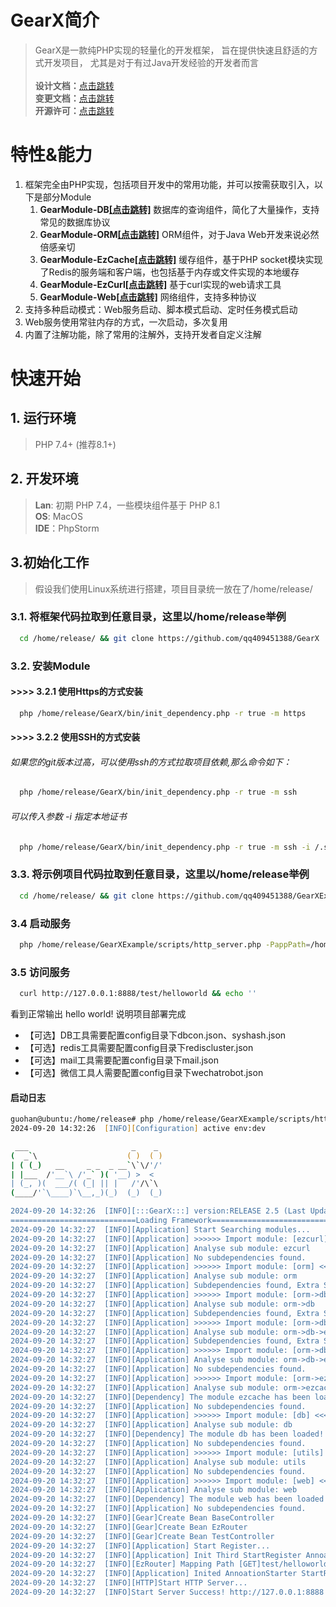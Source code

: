 # GearX简介
> GearX是一款纯PHP实现的轻量化的开发框架，
> 旨在提供快速且舒适的方式开发项目，
> 尤其是对于有过Java开发经验的开发者而言
> <br/>
> <br/>
> **设计文档：**[点击跳转](./DESIGN.md)
> <br/>
> **变更文档：**[点击跳转](./CHANGELIST.md)
> <br/>
> **开源许可：**[点击跳转](./LICENSE)

# 特性&能力
1. 框架完全由PHP实现，包括项目开发中的常用功能，并可以按需获取引入，以下是部分Module
   1. **GearModule-DB[[点击跳转]](https://github.com/qq409451388/GearModule-DB)** 数据库的查询组件，简化了大量操作，支持常见的数据库协议
   2. **GearModule-ORM[[点击跳转]](https://github.com/qq409451388/GearModule-ORM)** ORM组件，对于Java Web开发来说必然倍感亲切
   3. **GearModule-EzCache[[点击跳转]](https://github.com/qq409451388/GearModule-EzCache)** 缓存组件，基于PHP socket模块实现了Redis的服务端和客户端，也包括基于内存或文件实现的本地缓存
   4. **GearModule-EzCurl[[点击跳转]](https://github.com/qq409451388/GearModule-EzCurl)** 基于curl实现的web请求工具
   5. **GearModule-Web[[点击跳转]](https://github.com/qq409451388/GearModule-Web)** 网络组件，支持多种协议
2. 支持多种启动模式：Web服务启动、脚本模式启动、定时任务模式启动 
3. Web服务使用常驻内存的方式，一次启动，多次复用
4. 内置了注解功能，除了常用的注解外，支持开发者自定义注解

# 快速开始
## 1. 运行环境
> PHP 7.4+ (推荐8.1+)
## 2. 开发环境
> **Lan**: 初期 PHP 7.4，一些模块组件基于 PHP 8.1
> <br/>
> **OS**: MacOS
> <br/>
> **IDE**：PhpStorm
## 3.初始化工作
> 假设我们使用Linux系统进行搭建，项目目录统一放在了/home/release/

### 3.1. 将框架代码拉取到任意目录，这里以/home/release举例
```bash
  cd /home/release/ && git clone https://github.com/qq409451388/GearX
```
### 3.2. 安装Module
#### \>\>\>\> 3.2.1 使用Https的方式安装
```bash
  php /home/release/GearX/bin/init_dependency.php -r true -m https
```
#### \>\>\>\> 3.2.2 使用SSH的方式安装
###### 如果您的git版本过高，可以使用ssh的方式拉取项目依赖,那么命令如下：
```bash
  php /home/release/GearX/bin/init_dependency.php -r true -m ssh
```
###### 可以传入参数 -i 指定本地证书
```bash
  php /home/release/GearX/bin/init_dependency.php -r true -m ssh -i /.ssh/github_rsa
```

### 3.3. 将示例项目代码拉取到任意目录，这里以/home/release举例
```bash
  cd /home/release/ && git clone https://github.com/qq409451388/GearXExample
```
### 3.4 启动服务
```bash
  php /home/release/GearXExample/scripts/http_server.php -PappPath=/home/release/GearXExample -PgearPath=/home/release/GearX -PconfigPath=/home/release/GearXExample/config
```
### 3.5 访问服务
```bash
  curl http://127.0.0.1:8888/test/helloworld && echo ''
```
看到正常输出 hello world! 说明项目部署完成

+ 【可选】DB工具需要配置config目录下dbcon.json、syshash.json
+ 【可选】redis工具需要配置config目录下rediscluster.json
+ 【可选】mail工具需要配置config目录下mail.json
+ 【可选】微信工具人需要配置config目录下wechatrobot.json

#### 启动日志
```zsh
guohan@ubuntu:/home/release# php /home/release/GearXExample/scripts/http_server.php -PappPath=/home/release/GearXExample -PgearPath=/home/release/GearX -PconfigPath=/home/release/GearXExample/config
2024-09-20 14:32:26  [INFO][Configuration] active env:dev

 ___                       _    _ 
(  _`\                    ( )  ( )
| ( (_)   __     _ _  _ __`\`\/'/'
| |___  /'__`\ /'_` )( '__) >  <  
| (_, )(  ___/( (_| || |   /'/\`\ 
(____/'`\____)`\__,_)(_)  (_)  (_)

2024-09-20 14:32:26  [INFO][:::GearX:::] version:RELEASE 2.5 (Last Update 2024-09-01)
============================Loading Framework===================================
2024-09-20 14:32:27  [INFO][Application] Start Searching modules...
2024-09-20 14:32:27  [INFO][Application] >>>>>> Import module: [ezcurl] <<<<<<
2024-09-20 14:32:27  [INFO][Application] Analyse sub module: ezcurl
2024-09-20 14:32:27  [INFO][Application] No subdependencies found.
2024-09-20 14:32:27  [INFO][Application] >>>>>> Import module: [orm] <<<<<<
2024-09-20 14:32:27  [INFO][Application] Analyse sub module: orm
2024-09-20 14:32:27  [INFO][Application] Subdependencies found, Extra Searching subdependencies...
2024-09-20 14:32:27  [INFO][Application] >>>>>> Import module: [orm->db] <<<<<<
2024-09-20 14:32:27  [INFO][Application] Analyse sub module: orm->db
2024-09-20 14:32:27  [INFO][Application] Subdependencies found, Extra Searching subdependencies...
2024-09-20 14:32:27  [INFO][Application] >>>>>> Import module: [orm->db->ezcache] <<<<<<
2024-09-20 14:32:27  [INFO][Application] Analyse sub module: orm->db->ezcache
2024-09-20 14:32:27  [INFO][Application] Subdependencies found, Extra Searching subdependencies...
2024-09-20 14:32:27  [INFO][Application] >>>>>> Import module: [orm->db->ezcache->web] <<<<<<
2024-09-20 14:32:27  [INFO][Application] Analyse sub module: orm->db->ezcache->web
2024-09-20 14:32:27  [INFO][Application] No subdependencies found.
2024-09-20 14:32:27  [INFO][Application] >>>>>> Import module: [orm->ezcache] <<<<<<
2024-09-20 14:32:27  [INFO][Application] Analyse sub module: orm->ezcache
2024-09-20 14:32:27  [INFO][Dependency] The module ezcache has been loaded!
2024-09-20 14:32:27  [INFO][Application] No subdependencies found.
2024-09-20 14:32:27  [INFO][Application] >>>>>> Import module: [db] <<<<<<
2024-09-20 14:32:27  [INFO][Application] Analyse sub module: db
2024-09-20 14:32:27  [INFO][Dependency] The module db has been loaded!
2024-09-20 14:32:27  [INFO][Application] No subdependencies found.
2024-09-20 14:32:27  [INFO][Application] >>>>>> Import module: [utils] <<<<<<
2024-09-20 14:32:27  [INFO][Application] Analyse sub module: utils
2024-09-20 14:32:27  [INFO][Application] No subdependencies found.
2024-09-20 14:32:27  [INFO][Application] >>>>>> Import module: [web] <<<<<<
2024-09-20 14:32:27  [INFO][Application] Analyse sub module: web
2024-09-20 14:32:27  [INFO][Dependency] The module web has been loaded!
2024-09-20 14:32:27  [INFO][Application] No subdependencies found.
2024-09-20 14:32:27  [INFO][Gear]Create Bean BaseController
2024-09-20 14:32:27  [INFO][Gear]Create Bean EzRouter
2024-09-20 14:32:27  [INFO][Gear]Create Bean TestController
2024-09-20 14:32:27  [INFO][Application] Start Register...
2024-09-20 14:32:27  [INFO][Application] Init Third StartRegister AnnoationStarter
2024-09-20 14:32:27  [INFO][EzRouter] Mapping Path [GET]test/helloworld To hello@TestController
2024-09-20 14:32:27  [INFO][Application] Inited AnnoationStarter StartRegister Success!
2024-09-20 14:32:27  [INFO][HTTP]Start HTTP Server...
2024-09-20 14:32:27  [INFO]Start Server Success! http://127.0.0.1:8888
```
